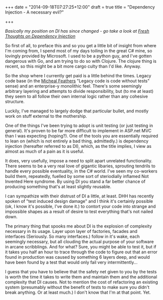 +++
date = "2014-09-18T07:27:25+12:00"
draft = true
title = "Dependency Injection - A necessary evil?"

+++

*Basically my position on DI has since changed - go take a look at [Fresh Thoughts on Dependency Injection](/2015/02/14/fresh-thoughts-on-dependency-injection/)*

So first of all, to preface this and so you get a little bit of insight from where I'm coming from, I spend most of my days toiling in the great C# mine, so lovingly provided by Microsoft. I used to be a python guy, and I've gotten dangerous with Go, and am trying to do so with Clojure. The clojure thing is recent, so this might be a bit more cargo culty than I'd like. Anyway.

<!--more-->

So the shop where I currently get paid is a little behind the times. Legacy code base 
(in the [Micheal Feathers](http://www.amazon.com/gp/product/0131177052/ref=as_li_tl?ie=UTF8&camp=1789&creative=390957&creativeASIN=0131177052&linkCode=as2&tag=byatlascom-20&linkId=A3OM5UCAGXASTXG3)
"Legacy code is code without tests" sense) and an enterprise-y monolithic feel. There's some seemingly arbitrary layering and attempts to divide responsibility, but (to me at least) they seem to all follow their own internal logic rather than any cohesive structure.
<img src="http://ir-na.amazon-adsystem.com/e/ir?t=byatlascom-20&l=as2&o=1&a=0131177052" width="1" height="1" border="0" alt="" style="border:none !important; margin:0px !important;" /> 

Luckily, I've managed to largely dodge that particular bullet, and mostly work on stuff external to the mothership. 

One of the things I've been trying to adopt is unit testing (or just testing in general). It's proven to be far more difficult to implement in ASP.net MVC than I was expecting (hoping?). One of the tools you are essentially required to lean on (which is not entirely a bad thing, admittedly.) is dependency injection (hereafter referred to as DI), which, as the title implies, I view as almost as much of a pain as it is useful.

It does, very usefully, impose a need to split apart unrelated functionality. There seems to be a very real love of gigantic libaries, sprouting tendrils to handle every possible eventuality, in the C# world. I've seen my co-workers build them, repeatedly, fuelled by some sort of steriodially inflamed Not Invented Here syndrome. By using DI you stand a far better chance of producing something that's at least slightly reusable.

I can sympathize with their distrust of DI a little, at least. DHH has recently spoken of "test induced design damage" and I think it's certainly possible (ok, I know it's possible, I've done it.) to contort your code into strange and impossible shapes as a result of desire to test everything that's not nailed down.

The primary thing that spooks me about DI is the explosion of complexity necessary in its usage. Layer upon layer of factories, facades and interfaces (Seriously. So many interfaces.) follow in it's wake, each seemingly necessary, but all clouding the actual purpose of your software in arcane scribblings. And for what? Sure, you might be able to test it, but if it takes you half an hour to trace through the code to figure out that an error found in production was caused by something 6 layers deep, and would have been found by a test that would only fail very intermittently...

I guess that you have to believe that the safety net given to you by the tests is worth the time it takes to write them and maintain them and the additional complexity that DI causes. Not to mention the cost of refactoring an existing system (presumably without the benefit of tests to make sure you didn't break anything. Or at least much.) I don't know that I'm at that point. Yet.